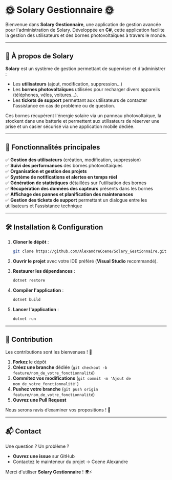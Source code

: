 # 🌞 Solary Gestionnaire 🌞

Bienvenue dans **Solary Gestionnaire**, une application de gestion avancée pour l'administration de Solary. Développée en **C#**, cette application facilite la gestion des utilisateurs et des bornes photovoltaïques à travers le monde.

---

## 🚀 À propos de Solary

**Solary** est un système de gestion permettant de superviser et d'administrer :
- Les **utilisateurs** (ajout, modification, suppression...)
- Les **bornes photovoltaïques** utilisées pour recharger divers appareils (téléphones, vélos, voitures...).
- Les **tickets de support** permettant aux utilisateurs de contacter l'assistance en cas de problème ou de question.

Ces bornes récupèrent l'énergie solaire via un panneau photovoltaïque, la stockent dans une batterie et permettent aux utilisateurs de réserver une prise et un casier sécurisé via une application mobile dédiée.

---

## 🎯 Fonctionnalités principales

✅ **Gestion des utilisateurs** (création, modification, suppression)  
✅ **Suivi des performances** des bornes photovoltaïques  
✅ **Organisation et gestion des projets**  
✅ **Système de notifications et alertes en temps réel**  
✅ **Génération de statistiques** détaillées sur l'utilisation des bornes  
✅ **Récupération des données des capteurs** présents dans les bornes  
✅ **Affichage des pannes et planification des maintenances**  
✅ **Gestion des tickets de support** permettant un dialogue entre les utilisateurs et l'assistance technique  

---

## 🛠️ Installation & Configuration

1. **Cloner le dépôt** :
   ```sh
   git clone https://github.com/AlexandreCoene/Solary_Gestionnaire.git
   ```

2. **Ouvrir le projet** avec votre IDE préféré (**Visual Studio** recommandé).

3. **Restaurer les dépendances** :
   ```sh
   dotnet restore
   ```

4. **Compiler l'application** :
   ```sh
   dotnet build
   ```

5. **Lancer l'application** :
   ```sh
   dotnet run
   ```

---

## 🤝 Contribution

Les contributions sont les bienvenues ! 🎉

1. **Forkez** le dépôt
2. **Créez une branche** dédiée (`git checkout -b feature/nom_de_votre_fonctionnalité`)
3. **Commitez vos modifications** (`git commit -m 'Ajout de nom_de_votre_fonctionnalité'`)
4. **Pushez votre branche** (`git push origin feature/nom_de_votre_fonctionnalité`)
5. **Ouvrez une Pull Request**

Nous serons ravis d’examiner vos propositions ! 🚀

---

## 📬 Contact

Une question ? Un problème ?
- **Ouvrez une issue** sur GitHub
- Contactez le mainteneur du projet -> Coene Alexandre

Merci d'utiliser **Solary Gestionnaire** ! 🌍⚡

